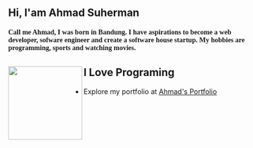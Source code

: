 ## Hi, I'am Ahmad Suherman

<h4 style="font-family: 'Lucida Grande';">Call me Ahmad, I was born in Bandung. I have aspirations to become a web developer, sofware engineer and create a software house startup. My hobbies are programming, sports and watching movies.
</h4>

## I Love Programing <img align="left" width="150" height="150" src="https://media.tenor.com/images/da3e4ab91ed7f29a29edf868cb9953c0/tenor.gif">
- Explore my portfolio at <a href="https://ahmadsportfolio.netlify.app/">Ahmad's Portfolio</a>
